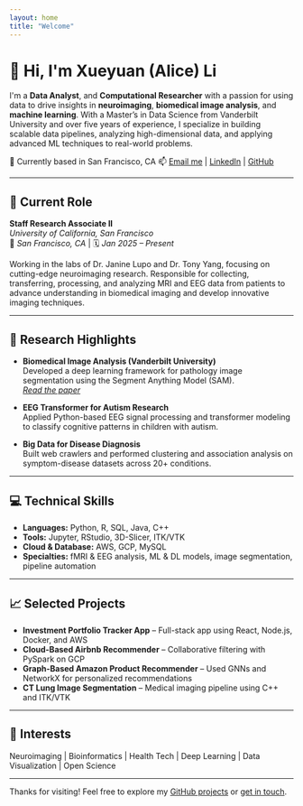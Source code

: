 ```yaml
---
layout: home
title: "Welcome"
---
```


# 👋 Hi, I'm Xueyuan (Alice) Li

I'm a **Data Analyst**, and **Computational Researcher** with a passion for using data to drive insights in **neuroimaging**, **biomedical image analysis**, and **machine learning**. With a Master’s in Data Science from Vanderbilt University and over five years of experience, I specialize in building scalable data pipelines, analyzing high-dimensional data, and applying advanced ML techniques to real-world problems.

📍 Currently based in San Francisco, CA 
📫 [Email me](mailto:lixueyuan33@outlook.com) | [LinkedIn](https://www.linkedin.com/in/xueyuan-li-674208249/) | [GitHub](https://github.com/Xueyuan33)

---

## 🧪 Current Role

**Staff Research Associate II**  
*University of California, San Francisco*  
📍 *San Francisco, CA* | 🗓 *Jan 2025 – Present*

Working in the labs of Dr. Janine Lupo and Dr. Tony Yang, focusing on cutting-edge neuroimaging research. Responsible for collecting, transferring, processing, and analyzing MRI and EEG data from patients to advance understanding in biomedical imaging and develop innovative imaging techniques.

---

## 🔬 Research Highlights

- **Biomedical Image Analysis (Vanderbilt University)**  
  Developed a deep learning framework for pathology image segmentation using the Segment Anything Model (SAM).  
  *[Read the paper](https://arxiv.org/abs/2308.05785v1)*

- **EEG Transformer for Autism Research**  
  Applied Python-based EEG signal processing and transformer modeling to classify cognitive patterns in children with autism.

- **Big Data for Disease Diagnosis**  
  Built web crawlers and performed clustering and association analysis on symptom-disease datasets across 20+ conditions.

---

## 💻 Technical Skills

- **Languages:** Python, R, SQL, Java, C++  
- **Tools:** Jupyter, RStudio, 3D-Slicer, ITK/VTK  
- **Cloud & Database:** AWS, GCP, MySQL  
- **Specialties:** fMRI & EEG analysis, ML & DL models, image segmentation, pipeline automation

---

## 📈 Selected Projects

- **Investment Portfolio Tracker App** – Full-stack app using React, Node.js, Docker, and AWS  
- **Cloud-Based Airbnb Recommender** – Collaborative filtering with PySpark on GCP  
- **Graph-Based Amazon Product Recommender** – Used GNNs and NetworkX for personalized recommendations  
- **CT Lung Image Segmentation** – Medical imaging pipeline using C++ and ITK/VTK

---

## 🧠 Interests

Neuroimaging | Bioinformatics | Health Tech | Deep Learning | Data Visualization | Open Science

---

Thanks for visiting! Feel free to explore my [GitHub projects](https://github.com/Xueyuan33) or [get in touch](mailto:lixueyuan33@outlook.com).

